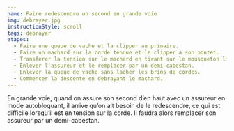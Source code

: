 ```yaml
---
name: Faire redescendre un second en grande voie
img: debrayer.jpg
instructionStyle: scroll
tags: debrayer
etapes:
  - Faire une queue de vache et la clipper au primaire.
  - Faire un machard sur la corde tendue et le clipper à son pontet.
  - Transferer la tension sur le machard en tirant sur le mousqueton libre de l'assureur.
  - Enlever l'assureur et le remplacer par un demi-cabestan.
  - Enlever la queue de vache sans lacher les brins de cordes.
  - Commencer la descente en debrayant le machard.
---
```


En grande voie, quand on assure son second d’en haut avec un assureur en mode autobloquant,
il arrive qu’on ait besoin de le redescendre, ce qui est difficile lorsqu’il est en tension sur la corde.
Il faudra alors remplacer son assureur par un demi-cabestan.